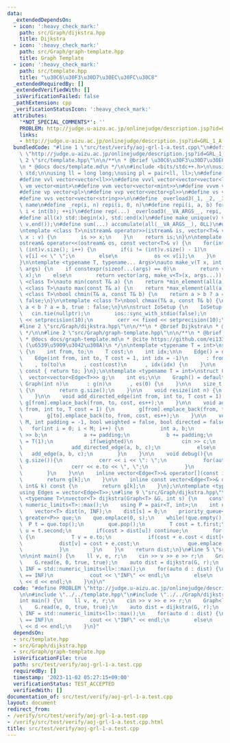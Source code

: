 ```yaml
---
data:
  _extendedDependsOn:
  - icon: ':heavy_check_mark:'
    path: src/Graph/dijkstra.hpp
    title: Dijkstra
  - icon: ':heavy_check_mark:'
    path: src/Graph/graph-template.hpp
    title: Graph Template
  - icon: ':heavy_check_mark:'
    path: src/template.hpp
    title: "\u30C6\u30F3\u30D7\u30EC\u30FC\u30C8"
  _extendedRequiredBy: []
  _extendedVerifiedWith: []
  _isVerificationFailed: false
  _pathExtension: cpp
  _verificationStatusIcon: ':heavy_check_mark:'
  attributes:
    '*NOT_SPECIAL_COMMENTS*': ''
    PROBLEM: http://judge.u-aizu.ac.jp/onlinejudge/description.jsp?id=GRL_1_A
    links:
    - http://judge.u-aizu.ac.jp/onlinejudge/description.jsp?id=GRL_1_A
  bundledCode: "#line 1 \"src/test/verify/aoj-grl-1-a.test.cpp\"\n#define PROBLEM\
    \ \"http://judge.u-aizu.ac.jp/onlinejudge/description.jsp?id=GRL_1_A\"\n\n#line\
    \ 2 \"src/template.hpp\"\n\n/**\n * @brief \u30C6\u30F3\u30D7\u30EC\u30FC\u30C8\
    \n * @docs docs/template.md\n */\n\n#include <bits/stdc++.h>\n\nusing namespace\
    \ std;\n\nusing ll = long long;\nusing pl = pair<ll, ll>;\n#define vl vector<ll>\n\
    #define vvl vector<vector<ll>>\n#define vvvl vector<vector<vector<ll>>>\n#define\
    \ vm vector<mint>\n#define vvm vector<vector<mint>>\n#define vvvm vector<vector<vector<mint>>>\n\
    #define vp vector<pl>\n#define vvp vector<vector<pl>>\n#define vs vector<string>\n\
    #define vvs vector<vector<string>>\n\n#define _overload3(_1, _2, _3, name, ...)\
    \ name\n#define _rep(i, n) repi(i, 0, n)\n#define repi(i, a, b) for(int i = int(a);\
    \ i < int(b); ++i)\n#define rep(...) _overload3(__VA_ARGS__, repi, _rep, )(__VA_ARGS__)\n\
    #define all(x) std::begin(x), std::end(x)\n#define make_unique(v) v.erase(unique(all(v)),\
    \ v.end());\n#define sum(...) accumulate(all(__VA_ARGS__), 0LL)\n#define inf (0x1fffffffffffffff)\n\
    \ntemplate <class T>\nistream& operator>>(istream& is, vector<T>& v) {\n    for(auto&\
    \ x : v) {\n        is >> x;\n    }\n    return is;\n}\n\ntemplate <class T>\n\
    ostream& operator<<(ostream& os, const vector<T>& v) {\n    for(int i = 0; i <\
    \ (int)v.size(); i++) {\n        if(i != (int)v.size() - 1)\n            os <<\
    \ v[i] << \" \";\n        else\n            os << v[i];\n    }\n    return os;\n\
    }\n\ntemplate <typename T, typename... Args>\nauto make_v(T x, int arg, Args...\
    \ args) {\n    if constexpr(sizeof...(args) == 0)\n        return vector<T>(arg,\
    \ x);\n    else\n        return vector(arg, make_v<T>(x, args...));\n}\n\ntemplate\
    \ <class T>\nauto min(const T& a) {\n    return *min_element(all(a));\n}\n\ntemplate\
    \ <class T>\nauto max(const T& a) {\n    return *max_element(all(a));\n}\n\ntemplate\
    \ <class T>\nbool chmin(T& a, const T& b) {\n    return a > b ? a = b, true :\
    \ false;\n}\n\ntemplate <class T>\nbool chmax(T& a, const T& b) {\n    return\
    \ a < b ? a = b, true : false;\n}\n\nstruct IoSetup {\n    IoSetup() {\n     \
    \   cin.tie(nullptr);\n        ios::sync_with_stdio(false);\n        cout << fixed\
    \ << setprecision(10);\n        cerr << fixed << setprecision(10);\n    }\n} iosetup;\n\
    #line 2 \"src/Graph/dijkstra.hpp\"\n\n/**\n * @brief Dijkstra\n * @docs docs/dijkstra.md\n\
    \ */\n\n#line 2 \"src/Graph/graph-template.hpp\"\n\n/**\n * @brief Graph Template\n\
    \ * @docs docs/graph-template.md\n * @cite https://github.com/ei1333/library/blob/master/graph/graph-template.hpp\
    \ (\u6539\u5909\u3042\u308A)\n */\n\ntemplate <typename T = int>\nstruct Edge\
    \ {\n    int from, to;\n    T cost;\n    int idx;\n\n    Edge() = default;\n\n\
    \    Edge(int from, int to, T cost = 1, int idx = -1)\n      : from(from)\n  \
    \    , to(to)\n      , cost(cost)\n      , idx(idx) {\n    }\n\n    operator int()\
    \ const { return to; }\n};\n\ntemplate <typename T = int>\nstruct Graph {\n  \
    \  vector<vector<Edge<T>>> g;\n    int es;\n\n    Graph() = default;\n\n    explicit\
    \ Graph(int n)\n      : g(n)\n      , es(0) {\n    }\n\n    size_t size() const\
    \ {\n        return g.size();\n    }\n\n    void resize(int n) {\n        g.resize(n);\n\
    \    }\n\n    void add_directed_edge(int from, int to, T cost = 1) {\n       \
    \ g[from].emplace_back(from, to, cost, es++);\n    }\n\n    void add_edge(int\
    \ from, int to, T cost = 1) {\n        g[from].emplace_back(from, to, cost, es);\n\
    \        g[to].emplace_back(to, from, cost, es++);\n    }\n\n    void read(int\
    \ M, int padding = -1, bool weighted = false, bool directed = false) {\n     \
    \   for(int i = 0; i < M; i++) {\n            int a, b;\n            cin >> a\
    \ >> b;\n            a += padding;\n            b += padding;\n            T c\
    \ = T(1);\n            if(weighted)\n                cin >> c;\n            if(directed)\n\
    \                add_directed_edge(a, b, c);\n            else\n             \
    \   add_edge(a, b, c);\n        }\n    }\n\n    void debug(){\n        rep(i,\
    \ g.size()){\n            cerr << i << \": \";\n            for(auto &e : g[i]){\n\
    \                cerr << e.to << \", \";\n            }\n            cerr << endl;\n\
    \        }\n    }\n\n    inline vector<Edge<T>>& operator[](const int& k) {\n\
    \        return g[k];\n    }\n\n    inline const vector<Edge<T>>& operator[](const\
    \ int& k) const {\n        return g[k];\n    }\n};\n\ntemplate <typename T = int>\n\
    using Edges = vector<Edge<T>>;\n#line 9 \"src/Graph/dijkstra.hpp\"\n\ntemplate\
    \ <typename T>\nvector<T> dijkstra(Graph<T> &G, int s) {\n    const auto INF =\
    \ numeric_limits<T>::max();\n    using P = pair<T, int>;\n    int n = G.size();\n\
    \    vector<T> dist(n, INF);\n    dist[s] = 0;\n    priority_queue<P, vector<P>,\
    \ greater<P>> que;\n    que.emplace(0, s);\n    while(!que.empty()) {\n      \
    \  P t = que.top();\n        que.pop();\n        T cost = t.first;\n        int\
    \ u = t.second;\n        if(cost > dist[u]) continue;\n        for(auto e : G[u])\
    \ {\n            T v = e.to;\n            if(cost + e.cost < dist[v]) {\n    \
    \            dist[v] = cost + e.cost;\n                que.emplace(dist[v], v);\n\
    \            }\n        }\n    }\n    return dist;\n}\n#line 5 \"src/test/verify/aoj-grl-1-a.test.cpp\"\
    \n\nint main() {\n    ll v, e, r;\n    cin >> v >> e >> r;\n    Graph<ll> G(v);\n\
    \    G.read(e, 0, true, true);\n    auto dist = dijkstra(G, r);\n    const ll\
    \ INF = std::numeric_limits<ll>::max();\n    for(auto d : dist) {\n        if(d\
    \ == INF)\n            cout << \"INF\" << endl;\n        else\n            cout\
    \ << d << endl;\n    }\n}\n"
  code: "#define PROBLEM \"http://judge.u-aizu.ac.jp/onlinejudge/description.jsp?id=GRL_1_A\"\
    \n\n#include \"../../template.hpp\"\n#include \"../../Graph/dijkstra.hpp\"\n\n\
    int main() {\n    ll v, e, r;\n    cin >> v >> e >> r;\n    Graph<ll> G(v);\n\
    \    G.read(e, 0, true, true);\n    auto dist = dijkstra(G, r);\n    const ll\
    \ INF = std::numeric_limits<ll>::max();\n    for(auto d : dist) {\n        if(d\
    \ == INF)\n            cout << \"INF\" << endl;\n        else\n            cout\
    \ << d << endl;\n    }\n}"
  dependsOn:
  - src/template.hpp
  - src/Graph/dijkstra.hpp
  - src/Graph/graph-template.hpp
  isVerificationFile: true
  path: src/test/verify/aoj-grl-1-a.test.cpp
  requiredBy: []
  timestamp: '2023-11-02 05:27:15+09:00'
  verificationStatus: TEST_ACCEPTED
  verifiedWith: []
documentation_of: src/test/verify/aoj-grl-1-a.test.cpp
layout: document
redirect_from:
- /verify/src/test/verify/aoj-grl-1-a.test.cpp
- /verify/src/test/verify/aoj-grl-1-a.test.cpp.html
title: src/test/verify/aoj-grl-1-a.test.cpp
---
```

